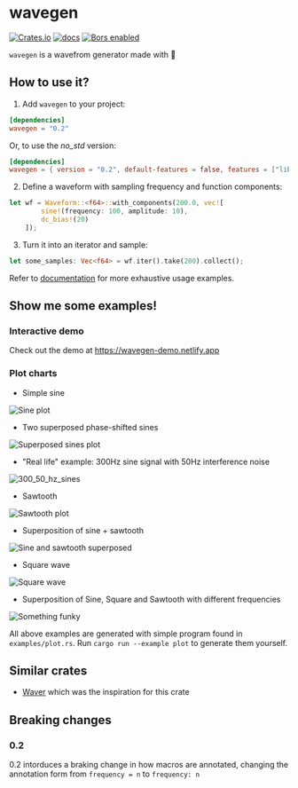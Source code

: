 # wavegen

[![Crates.io](https://img.shields.io/crates/v/wavegen)](https://crates.io/crates/wavegen)
[![docs](https://img.shields.io/docsrs/wavegen)](https://docs.rs/wavegen)
[![Bors enabled](https://bors.tech/images/badge_small.svg)](https://app.bors.tech/repositories/46467)

`wavegen` is a wavefrom generator made with 🦀

## How to use it?

1) Add `wavegen` to your project:

```toml
[dependencies]
wavegen = "0.2"
```
Or, to use the *no_std* version:

```toml
[dependencies]
wavegen = { version = "0.2", default-features = false, features = ["libm"] }
```

2) Define a waveform with sampling frequency and function components:

```rust
let wf = Waveform::<f64>::with_components(200.0, vec![
        sine!(frequency: 100, amplitude: 10),
        dc_bias!(20)
    ]);
```

3) Turn it into an iterator and sample:

```rust
let some_samples: Vec<f64> = wf.iter().take(200).collect();
```

Refer to [documentation](https://docs.rs/wavegen) for more exhaustive usage examples.

## Show me some examples!

### Interactive demo

Check out the demo at https://wavegen-demo.netlify.app

### Plot charts

* Simple sine

![Sine plot](img/sine.png)

* Two superposed phase-shifted sines

![Superposed sines plot](img/sine_double.png)

* "Real life" example: 300Hz sine signal with 50Hz interference noise

![300_50_hz_sines](img/sines_300_50_hz.png)

* Sawtooth

![Sawtooth plot](img/sawtooth.png)

* Superposition of sine + sawtooth

![Sine and sawtooth superposed](img/sawtooth_sinesised.png)

* Square wave

![Square wave](img/square.png)

* Superposition of Sine, Square and Sawtooth with different frequencies

![Something funky](img/funky.png)

All above examples are generated with simple program found in `examples/plot.rs`. Run `cargo run --example plot` to generate them yourself.

## Similar crates
* [Waver](https://github.com/amrali/waver/) which was the inspiration for this crate

## Breaking changes

### 0.2

0.2 intorduces a braking change in how macros are annotated, changing the annotation form from `frequency = n` to `frequency: n`
